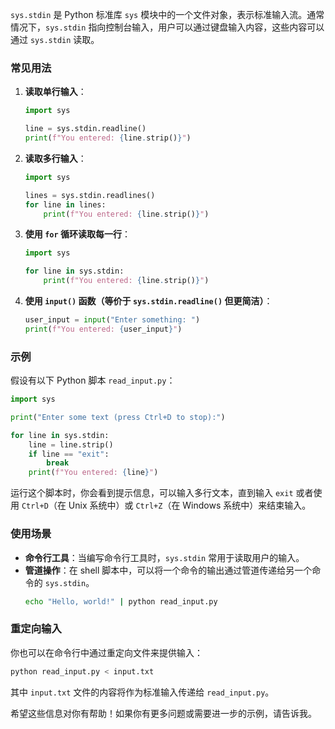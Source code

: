 `sys.stdin` 是 Python 标准库 `sys` 模块中的一个文件对象，表示标准输入流。通常情况下，`sys.stdin` 指向控制台输入，用户可以通过键盘输入内容，这些内容可以通过 `sys.stdin` 读取。

### 常见用法

1. **读取单行输入**：
   ```python
   import sys

   line = sys.stdin.readline()
   print(f"You entered: {line.strip()}")
   ```

2. **读取多行输入**：
   ```python
   import sys

   lines = sys.stdin.readlines()
   for line in lines:
       print(f"You entered: {line.strip()}")
   ```

3. **使用 `for` 循环读取每一行**：
   ```python
   import sys

   for line in sys.stdin:
       print(f"You entered: {line.strip()}")
   ```

4. **使用 `input()` 函数（等价于 `sys.stdin.readline()` 但更简洁）**：
   ```python
   user_input = input("Enter something: ")
   print(f"You entered: {user_input}")
   ```

### 示例

假设有以下 Python 脚本 `read_input.py`：

```python
import sys

print("Enter some text (press Ctrl+D to stop):")

for line in sys.stdin:
    line = line.strip()
    if line == "exit":
        break
    print(f"You entered: {line}")
```

运行这个脚本时，你会看到提示信息，可以输入多行文本，直到输入 `exit` 或者使用 `Ctrl+D`（在 Unix 系统中）或 `Ctrl+Z`（在 Windows 系统中）来结束输入。

### 使用场景

- **命令行工具**：当编写命令行工具时，`sys.stdin` 常用于读取用户的输入。
- **管道操作**：在 shell 脚本中，可以将一个命令的输出通过管道传递给另一个命令的 `sys.stdin`。
   ```sh
   echo "Hello, world!" | python read_input.py
   ```

### 重定向输入

你也可以在命令行中通过重定向文件来提供输入：

```sh
python read_input.py < input.txt
```

其中 `input.txt` 文件的内容将作为标准输入传递给 `read_input.py`。

希望这些信息对你有帮助！如果你有更多问题或需要进一步的示例，请告诉我。